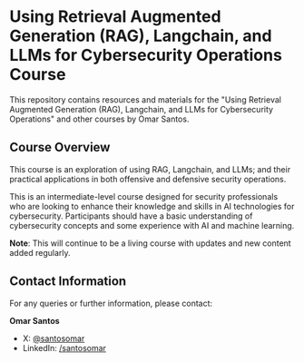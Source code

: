 # Using Retrieval Augmented Generation (RAG), Langchain, and LLMs for Cybersecurity Operations Course

This repository contains resources and materials for the "Using Retrieval Augmented Generation (RAG), Langchain, and LLMs for Cybersecurity Operations" and other courses by Omar Santos.

## Course Overview

This course is an exploration of using RAG, Langchain, and LLMs; and their practical applications in both offensive and defensive security operations.

This is an intermediate-level course designed for security professionals who are looking to enhance their knowledge and skills in AI technologies for cybersecurity. Participants should have a basic understanding of cybersecurity concepts and some experience with AI and machine learning. 

**Note**: This will continue to be a living course with updates and new content added regularly. 

## Contact Information

For any queries or further information, please contact:

**Omar Santos**
- X: [@santosomar](https://x.com/santosomar)
- LinkedIn: [/santosomar](https://www.linkedin.com/in/santosomar/)
